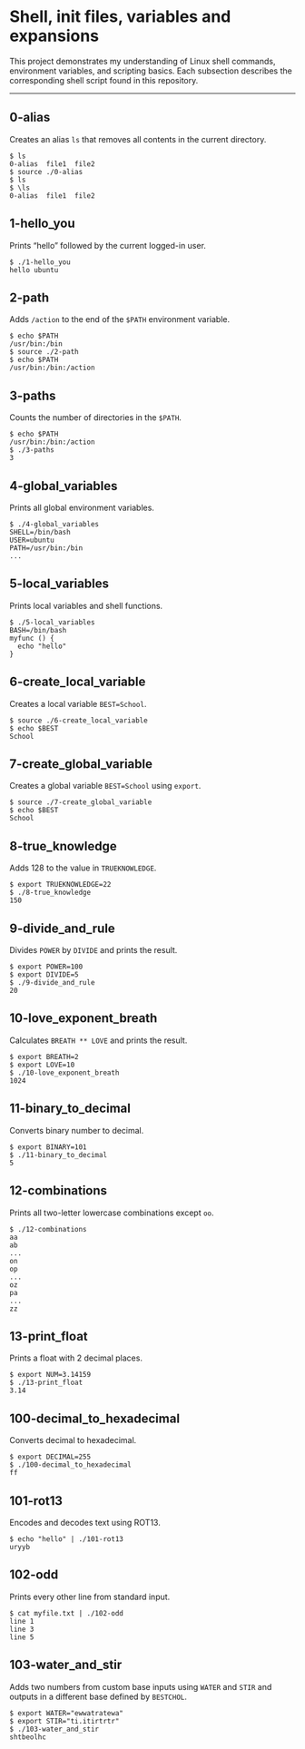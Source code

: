 # Shell, init files, variables and expansions

This project demonstrates my understanding of Linux shell commands, environment variables, and scripting basics. Each subsection describes the corresponding shell script found in this repository.

---

## 0-alias

Creates an alias `ls` that removes all contents in the current directory.

```
$ ls
0-alias  file1  file2
$ source ./0-alias
$ ls
$ \ls
0-alias  file1  file2
```

## 1-hello\_you

Prints “hello” followed by the current logged-in user.

```
$ ./1-hello_you
hello ubuntu
```

## 2-path

Adds `/action` to the end of the `$PATH` environment variable.

```
$ echo $PATH
/usr/bin:/bin
$ source ./2-path
$ echo $PATH
/usr/bin:/bin:/action
```

## 3-paths

Counts the number of directories in the `$PATH`.

```
$ echo $PATH
/usr/bin:/bin:/action
$ ./3-paths
3
```

## 4-global\_variables

Prints all global environment variables.

```
$ ./4-global_variables
SHELL=/bin/bash
USER=ubuntu
PATH=/usr/bin:/bin
...
```

## 5-local\_variables

Prints local variables and shell functions.

```
$ ./5-local_variables
BASH=/bin/bash
myfunc () {
  echo "hello"
}
```

## 6-create\_local\_variable

Creates a local variable `BEST=School`.

```
$ source ./6-create_local_variable
$ echo $BEST
School
```

## 7-create\_global\_variable

Creates a global variable `BEST=School` using `export`.

```
$ source ./7-create_global_variable
$ echo $BEST
School
```

## 8-true\_knowledge

Adds 128 to the value in `TRUEKNOWLEDGE`.

```
$ export TRUEKNOWLEDGE=22
$ ./8-true_knowledge
150
```

## 9-divide\_and\_rule

Divides `POWER` by `DIVIDE` and prints the result.

```
$ export POWER=100
$ export DIVIDE=5
$ ./9-divide_and_rule
20
```

## 10-love\_exponent\_breath

Calculates `BREATH ** LOVE` and prints the result.

```
$ export BREATH=2
$ export LOVE=10
$ ./10-love_exponent_breath
1024
```

## 11-binary\_to\_decimal

Converts binary number to decimal.

```
$ export BINARY=101
$ ./11-binary_to_decimal
5
```

## 12-combinations

Prints all two-letter lowercase combinations except `oo`.

```
$ ./12-combinations
aa
ab
...
on
op
...
oz
pa
...
zz
```

## 13-print\_float

Prints a float with 2 decimal places.

```
$ export NUM=3.14159
$ ./13-print_float
3.14
```

## 100-decimal\_to\_hexadecimal

Converts decimal to hexadecimal.

```
$ export DECIMAL=255
$ ./100-decimal_to_hexadecimal
ff
```

## 101-rot13

Encodes and decodes text using ROT13.

```
$ echo "hello" | ./101-rot13
uryyb
```

## 102-odd

Prints every other line from standard input.

```
$ cat myfile.txt | ./102-odd
line 1
line 3
line 5
```

## 103-water\_and\_stir

Adds two numbers from custom base inputs using `WATER` and `STIR` and outputs
in a different base defined by `BESTCHOL`.

```
$ export WATER="ewwatratewa"
$ export STIR="ti.itirtrtr"
$ ./103-water_and_stir
shtbeolhc
```